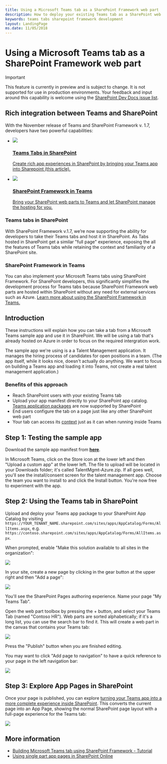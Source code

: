 ```yaml
---
title: Using a Microsoft Teams tab as a SharePoint Framework web part
description: How to deploy your existing Teams tab as a SharePoint web part.
keywords: teams tabs sharepoint framework development
layout: LandingPage
ms.date: 11/05/2018
---
```


# Using a Microsoft Teams tab as a SharePoint Framework web part

> [!IMPORTANT]
> This feature is currently in preview and is subject to change. It is not supported for use in production environments. Your feedback and input around this capability is welcome using the [SharePoint Dev Docs issue list](https://github.com/SharePoint/sp-dev-docs/issues).

## Rich integration between Teams and SharePoint

With the November release of Teams and SharePoint Framework v. 1.7, developers have two powerful capabilities:

<ul  class="panelContent cardsC">
<li>
    <a href="#introduction">
        <div class="cardSize">
            <div class="cardPadding">
                <div class="card">
                    <div class="cardImageOuter">
                        <div class="cardImage bgdAccent1">
                            <img src="~/assets/images/tabs/tabs-in-sharepoint/image084.png" />
                        </div>
                    </div>
                    <div class="cardText">
                        <h3>Teams Tabs in SharePoint</h3>
                        <p>Create rich app experiences in SharePoint by bringing your Teams app into Sharepoint (this article).</p>
                    </div>
                </div>
            </div>
        </div>
    </a>
</li>
<li>
    <a href="https://docs.microsoft.com/en-us/sharepoint/dev/spfx/web-parts/get-started/using-web-part-as-ms-teams-tab">
        <div class="cardSize">
            <div class="cardPadding">
                <div class="card">
                    <div class="cardImageOuter">
                        <div class="cardImage bgdAccent1">
                            <img src="~/assets/images/tabs/tabs-in-sharepoint/SharePoint-web-part-exposed-as-a-Tab-in-Microsoft-Teams.png" />
                        </div>
                    </div>
                    <div class="cardText">
                        <h3>SharePoint Framework in Teams</h3>
                        <p>Bring your SharePoint web parts to Teams and let SharePoint manage the hosting for you.</p>
                    </div>
                </div>
            </div>
        </div>
    </a>
</li>
</ul>

### Teams tabs in SharePoint

With SharePoint Framework v.1.7, we’re now supporting the ability for developers to take their Teams tabs and host it in SharePoint. As Tabs hosted in SharePoint get a similar "full page" experience, exposing the all the features of Teams tabs while retaining the context and familiarity of a SharePoint site.

### SharePoint Framework in Teams

You can also implement your Microsoft Teams tabs using SharePoint Framework. For SharePoint developers, this significantly simplifies the development process for Teams tabs because SharePoint Framework web parts are hosted within SharePoint without any need for external services such as Azure. [Learn more about using the SharePoint Framework in Teams.](https://docs.microsoft.com/en-us/sharepoint/dev/spfx/web-parts/get-started/using-web-part-as-ms-teams-tab)

## Introduction

These instructions will explain how you can take a tab from a Microsoft Teams sample app and use it in SharePoint. We will be using a tab that's already hosted on Azure in order to focus on the required intergration work.

The sample app we're using is a a Talent Management application. It manages the hiring process of candidates for open positions in a team. (The app itself, while it looks nice, doesn't actually do anything. We want to focus on building a Teams app and loading it into Teams, not create a real talent management application.)

### Benefits of this approach

- Reach SharePoint users with your existing Teams tab
- Upload your app manifest directly to your SharePoint app catalog. [Teams application packages](~/concepts/apps/apps-package) are now supported by SharePoint
- End users configure the tab on a page just like any other SharePoint web part
- Your tab can access its [context](~/concepts/tabs/tabs-context) just as it can when running inside Teams

## Step 1: Testing the sample app

Download the sample app manifest from [**here**](https://github.com/MicrosoftDocs/msteams-docs/raw/master/msteams-platform/assets/downloads/TalentMgmt-Azure.zip).

In Microsoft Teams, click on the Store icon at the lower left and then "Upload a custom app" at the lower left. The file to upload will be located in your Downloads folder; it's called TalentMgmt-Azure.zip. If all goes well, you'll see the install/consent screen for the talent management app. Choose the team you want to install to and click the Install button. You're now free to experiment with the app.

## Step 2: Using the Teams tab in SharePoint

Upload and deploy your Teams app package to your SharePoint App Catalog by visiting `https://YOUR_TENANT_NAME.sharepoint.com/sites/apps/AppCatalog/Forms/AllItems.aspx`, e.g. `https://contoso.sharepoint.com/sites/apps/AppCatalog/Forms/AllItems.aspx`.

When prompted, enable "Make this solution available to all sites in the organization":

![](~/assets/images/tabs/tabs-in-sharepoint/image065.png)

In your site, create a new page by clicking in the gear button at the upper right and then "Add a page":

![](~/assets/images/tabs/tabs-in-sharepoint/image066.png)

You'll see the SharePoint Pages authoring experience. Name your page "My Teams Tab".

Open the web part toolbox by pressing the + button, and select your Teams Tab (named "Contoso HR"). Web parts are sorted alphabetically; if it's a long list, you can use the search bar to find it. This will create a web part in the canvas that contains your Teams tab:

![](~/assets/images/tabs/tabs-in-sharepoint/image071.png)

Press the "Publish" button when you are finished editing.

You may want to click "Add page to navigation" to have a quick reference to your page in the left navigation bar:

![](~/assets/images/tabs/tabs-in-sharepoint/image073.png)

## Step 3: Explore App Pages in SharePoint

Once your page is published, you can explore [turning your Teams app into a more complete experience inside SharePoint](https://docs.microsoft.com/en-us/sharepoint/dev/spfx/web-parts/single-part-app-pages). This converts the current page into an App Page, showing the normal SharePoint page layout with a full-page experience for the Teams tab:

![](~/assets/images/tabs/tabs-in-sharepoint/image085.png)

## More information

- [Building Microsoft Teams tab using SharePoint Framework - Tutorial](https://docs.microsoft.com/en-us/sharepoint/dev/spfx/web-parts/get-started/using-web-part-as-ms-teams-tab)
- [Using single part app pages in SharePoint Online](https://docs.microsoft.com/en-us/sharepoint/dev/spfx/web-parts/single-part-app-pages)
